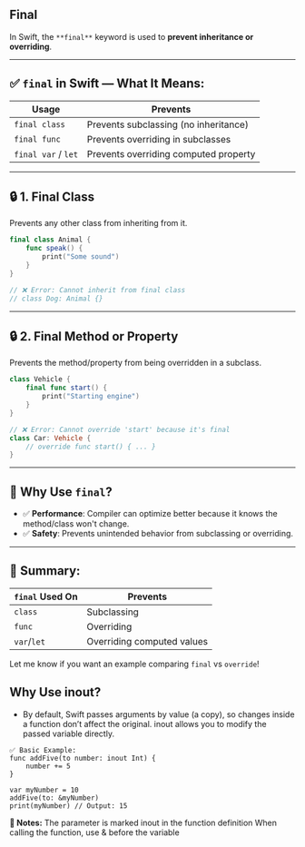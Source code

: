 ## Final 
In Swift, the `**final**` keyword is used to **prevent inheritance or overriding**.

---

## ✅ `final` in Swift — What It Means:

| Usage               | Prevents                              |
| ------------------- | ------------------------------------- |
| `final class`       | Prevents subclassing (no inheritance) |
| `final func`        | Prevents overriding in subclasses     |
| `final var` / `let` | Prevents overriding computed property |

---

## 🔒 1. **Final Class**

Prevents any other class from inheriting from it.

```swift
final class Animal {
    func speak() {
        print("Some sound")
    }
}

// ❌ Error: Cannot inherit from final class
// class Dog: Animal {} 
```

---

## 🔒 2. **Final Method or Property**

Prevents the method/property from being overridden in a subclass.

```swift
class Vehicle {
    final func start() {
        print("Starting engine")
    }
}

// ❌ Error: Cannot override 'start' because it's final
class Car: Vehicle {
    // override func start() { ... } 
}
```

---

## 🧠 Why Use `final`?

* ✅ **Performance**: Compiler can optimize better because it knows the method/class won't change.
* ✅ **Safety**: Prevents unintended behavior from subclassing or overriding.

---

## 📌 Summary:

| `final` Used On | Prevents                   |
| --------------- | -------------------------- |
| `class`         | Subclassing                |
| `func`          | Overriding                 |
| `var`/`let`     | Overriding computed values |

Let me know if you want an example comparing `final` vs `override`!



## Why Use inout?
- By default, Swift passes arguments by value (a copy), so changes inside a function don’t affect the original. inout allows you to modify the passed variable directly.
```
✅ Basic Example:
func addFive(to number: inout Int) {
    number += 5
}

var myNumber = 10
addFive(to: &myNumber)
print(myNumber) // Output: 15
```
**🔹 Notes:**
The parameter is marked inout in the function definition
When calling the function, use & before the variable


